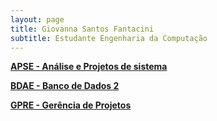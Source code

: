 ```yaml
---
layout: page
title: Giovanna Santos Fantacini
subtitle: Estudante Engenharia da Computação
---
```


 **[APSE - Análise e Projetos de sistema](APSE5/tabela.md)**
 
 **[BDAE - Banco de Dados 2](GPRE5/tabela.md)**
 
 **[GPRE - Gerência de Projetos](GPRE5/tabela.md)**
